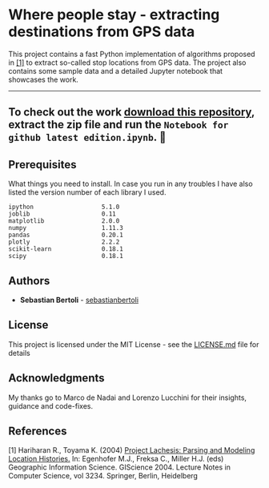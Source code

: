 # Where people stay - extracting destinations from GPS data

This project contains a fast Python implementation of algorithms
proposed in [[1]](#hariharan2004) to extract so-called stop locations
from GPS data. The project also contains some sample data and a
detailed Jupyter notebook that showcases the work.

---
To check out the work [download this repository](https://github.com/sebastianbertoli/Github-internship_human_mobility/archive/master.zip), extract the zip file and run the 
`Notebook for github latest edition.ipynb`. :beers:
---

## Prerequisites

What things you need to install. In
case you run in any troubles I have also listed the version number of each library I used. 

```
ipython                   5.1.0
joblib                    0.11
matplotlib                2.0.0
numpy                     1.11.3
pandas                    0.20.1
plotly                    2.2.2
scikit-learn              0.18.1 
scipy                     0.18.1
```

## Authors

* **Sebastian Bertoli** - [sebastianbertoli](https://github.com/sebastianbertoli)

## License

This project is licensed under the MIT License - see the [LICENSE.md](LICENSE.md) file for details

## Acknowledgments

My thanks go to Marco de Nadai and Lorenzo Lucchini for their insights, guidance and code-fixes. 

## References

<a id='hariharan2004'></a> [1] Hariharan R., Toyama K. (2004) [Project Lachesis: Parsing and Modeling Location Histories.](https://link.springer.com/chapter/10.1007/978-3-540-30231-5_8#citeas) In: Egenhofer M.J., Freksa C., Miller H.J. (eds) Geographic Information Science. GIScience 2004. Lecture Notes in Computer Science, vol 3234. Springer, Berlin, Heidelberg